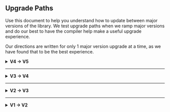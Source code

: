 ## Upgrade Paths
Use this document to help you understand how to update between major versions of the library. We test upgrade paths when we ramp major versions and do our best to have the compiler help make a useful upgrade experience.

Our directions are written for only 1 major version upgrade at a time, as we have found that to be the best experience.

<details>
  <summary><b>V4 -> V5</b></summary>

  ## SwiftUI - WorkflowView
  Our approach to a SwiftUI API drastically changed. This new API is much more idiomatic and natural feeling when using SwiftUI. Additionally, it enables a series of new features. Previously, you used `thenProceed(with:)` and `WorkflowLauncher` to launch a workflow in SwiftUI. You now use `WorkflowGroup` and `WorkflowItem`.

  ```swift
  WorkflowView {
    WorkflowItem(FirstView.self) // This view is shown first
    WorkflowItem(SecondView.self) // After proceeding, this view is shown
  }
  ```

  To transition from the old API, replace your calls to `WorkflowLauncher` with `WorkflowView`. Also note that `startingArgs` has changed to `launchingWith`. So the full signature changes from `WorkflowLauncher(isLaunched: .constant(true), startingArgs: "someArgs")` to `WorkflowView(isLaunched: .constant(true), launchingWith: "someArgs")`.

  `WorkflowView`'s initializer defaults `isLaunched` to `.constant(true)` meaning you can exclude that parameter and just use `WorkflowView(launchingWith: "someArgs")`
</details>

---

<details>
  <summary><b>V3 -> V4</b></summary>

  ## Name Change
  The library changed its name from "Workflow" to "SwiftCurrent". This change was an important step for us, because it helps with SEO and gives people a sense that the library isn't just some generic thing slapped together.

  ### If you're using CocoaPods
  Update your `Podfile` to replace instances of `DynamicWorkflow` with `SwiftCurrent`
  ```ruby
  # pod 'DynamicWorkflow' # OLD
  pod 'SwiftCurrent' # NEW
  ```

  Then update your import statements
  ```swift
  // import Workflow // OLD
  import SwiftCurrent // NEW
  ```

  ### If you're using Swift Package Manager
  Update your URL in Xcode or your `Package.swift` file to the new one, for example:
  ```swift
  .package(url: "https://github.com/wwt/SwiftCurrent.git", .upToNextMajor(from: "4.0.0")),
  ```

  Then update your imports from:
  ```swift
  // import Workflow // OLD
  import SwiftCurrent // NEW

  // import WorkflowUIKit // OLD
  import SwiftCurrent_UIKit // NEW
  ```

</details>

---

<details>
  <summary><b>V2 -> V3</b></summary>

  ### Package Management
  NOTE: We support both SwiftPM and CocoaPods now, pick whichever suits your needs best. The primary difference is that SwiftPM has different `import` statements for `import Workflow` and `import WorkflowUIKit`, CocoaPods just uses `import Workflow`.
  #### **Update Pods**
  1. Update Podfile to:
      ```ruby
      pod 'DynamicWorkflow/UIKit'
      ```
  1. run a `pod install`
  1. Your import statements will change from `import DynamicWorkflow` to `import Workflow`

  ### IF YOU USE STORYBOARDS
  There is now a protocol for those using Storyboards called StoryboardLoadable.  See [the docs](https://wwt.github.io/SwiftCurrent/Protocols/StoryboardLoadable.html) for more info.

  **IMPORTANT**: `StoryboardLoadable` has a minimum requirement of iOS 13. Be a little cautious of the Xcode fix-it here, it'll encourage you to add an `@available` attribute, or it may tell you to implement `_factory` methods. This is not correct, instead if you plan on using `StoryboardLoadable` you should just set your minimum iOS target to 13, otherwise you've gotta hand roll something. The implementation of `StoryboardLoadable` may help with hand rolling if that is what you decide to do.

  ### FlowRepresentable has Changed
  Please review [the FlowRepresentable docs](https://wwt.github.io/SwiftCurrent/Protocols/FlowRepresentable.html) to see the changes made there.
  The static `instance()` method is no longer required, instead a `FlowRepresentable` now has a dedicated initializer, if the `WorkflowInput` has a value you need `init(with args: WorkflowInput)`. If `WorkflowInput` is `Never` you simply need `init()`

  ### UIWorkflowItem has Changed
  If you were using `UIWorkflowItem<I>`, it has changed to `UIWorkflowItem<I, O>` where `I` is your input type and `O` is your output type.  See [the docs](https://wwt.github.io/SwiftCurrent/Classes/UIWorkflowItem.html) for more info.

  ### `shouldLoad` no Longer Takes Arguments
  Update shouldLoad methods as they are no longer mutating, nor do they take in parameters.  If you were doing any initializations during shouldLoad, that initialization should now happen in the initializer.  If you were requiring parameters to be passed into shouldLoad those should now be part of initialization and referenced on the object in shouldLoad.

  ### Type Safety Additions
  We no longer allow empty workflows, so if you instantiated a workflow like this:
  ```swift
  Workflow()
    .thenProceed(with: EnterAddressViewController.self)
  ```
  Then you will need to update it to this:
  ```swift
  Workflow(EnterAddressViewController.self)
  ```
  This change was critical to allowing Type Safety within a Workflow.

  ### The `onFinish` Closure when Launching Workflows has Changed
  They now take an [`AnyWorkflow.PassedArgs`](https://wwt.github.io/SwiftCurrent/Classes/AnyWorkflow/PassedArgs.html) type to help consumers of the library differentiate between no arguments being passed, and nil being passed explicitly. So you go from this:
  ```swift
  // OLD
  let workflow = ...
  launchInto(Workflow(workflow) { [weak self] order in // order is an Any?
    workflow.abandon()
    self?.proceedInWorkflow(order)
  }
  ```
  To this:
  ```swift
  // NEW
  let workflow = ...
  launchInto(Workflow(EnterAddressViewController.self) { [weak self] passedArgs in // passedArgs is an AnyWorkflow.PassedArgs
    workflow.abandon()
    guard case .args(let order as Order) = passedArgs else { return } // type safety!
    self?.proceedInWorkflow(order)
  }
  ```

  ### The way you Test has Changed
  You used to be able to re-assign `proceedInWorkflow` to assert it was called with the args you expected, this has now slightly changed.
  To get the *exact* behavior as before use `_proceedInWorkflow` to re-assign that closure.
  There's also `proceedInWorkflowStorage` which gives you the `AnyWorkflow.PassedArgs` used when `proceedInWorkflow` was called.

  If you were using some of the methods from our WorkflowExampleTests please look at how they're set up now, they're drastically different.
</details>

---

<details>
  <summary><b>V1 -> V2</b></summary>

  ### License Change

  The biggest change here was a license change. We moved from MIT to Apache 2.0. Please assess and make sure you are willing to accept the new license.
</details>
